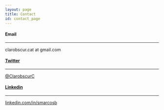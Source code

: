 ```yaml
---
layout: page
title: Contact
id: contact_page
---
```


<div class="container contact_box">

  <div class="row">
    <div class="col-md-4">
      <div class="card py-4 h-100">
        <div class="card-body text-center">
          <h4 class="text-uppercase m-0"><i class="fas fa-envelope-square"></i> Email</h4>
          <hr class="my-4">
          <div class="info">clarobscur.cat at gmail.com</div>
        </div>
      </div>
    </div>
    <div class="col-md-4">
      <div class="card py-4 h-100">
        <div class="card-body text-center">
            <a href="https://twitter.com/ClarobscurC" target="_blank">
                <h4 class="text-uppercase m-0"><i class="fab fa-twitter-square"></i> Twitter</h4>
            </a>
            <hr class="my-4">
            <div class="info">
                <a href="https://twitter.com/ClarobscurC" target="_blank">@ClarobscurC</a>
            </div>
        </div>
      </div>
    </div>
    <div class="col-md-4 mb-3 mb-md-0">
      <div class="card py-4 h-100">
        <div class="card-body text-center">
          <a href="https://www.linkedin.com/in/smarcosb" target="_blank">
            <h4 class="text-uppercase m-0"><i class="fab fa-linkedin"></i> Linkedin</h4>
          </a>
          <hr class="my-4">
          <div class="info">
            <a href="https://www.linkedin.com/in/smarcosb" target="_blank">linkedin.com/in/smarcosb</a>
          </div>
        </div>
      </div>
    </div>
  </div>

</div>